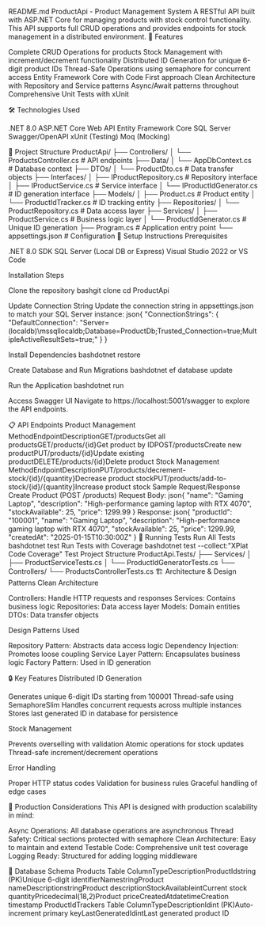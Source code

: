 README.md
ProductApi - Product Management System
A RESTful API built with ASP.NET Core for managing products with stock control functionality. This API supports full CRUD operations and provides endpoints for stock management in a distributed environment.
🚀 Features

Complete CRUD Operations for products
Stock Management with increment/decrement functionality
Distributed ID Generation for unique 6-digit product IDs
Thread-Safe Operations using semaphore for concurrent access
Entity Framework Core with Code First approach
Clean Architecture with Repository and Service patterns
Async/Await patterns throughout
Comprehensive Unit Tests with xUnit

🛠 Technologies Used

.NET 8.0
ASP.NET Core Web API
Entity Framework Core
SQL Server
Swagger/OpenAPI
xUnit (Testing)
Moq (Mocking)

📁 Project Structure
ProductApi/
├── Controllers/
│   └── ProductsController.cs          # API endpoints
├── Data/
│   └── AppDbContext.cs                # Database context
├── DTOs/
│   └── ProductDto.cs                  # Data transfer objects
├── Interfaces/
│   ├── IProductRepository.cs          # Repository interface
│   ├── IProductService.cs             # Service interface
│   └── IProductIdGenerator.cs         # ID generation interface
├── Models/
│   ├── Product.cs                     # Product entity
│   └── ProductIdTracker.cs            # ID tracking entity
├── Repositories/
│   └── ProductRepository.cs           # Data access layer
├── Services/
│   ├── ProductService.cs              # Business logic layer
│   └── ProductIdGenerator.cs          # Unique ID generation
├── Program.cs                         # Application entry point
└── appsettings.json                   # Configuration
🔧 Setup Instructions
Prerequisites

.NET 8.0 SDK
SQL Server (Local DB or Express)
Visual Studio 2022 or VS Code

Installation Steps

Clone the repository
bashgit clone <repository-url>
cd ProductApi

Update Connection String
Update the connection string in appsettings.json to match your SQL Server instance:
json{
  "ConnectionStrings": {
    "DefaultConnection": "Server=(localdb)\\mssqllocaldb;Database=ProductDb;Trusted_Connection=true;MultipleActiveResultSets=true;"
  }
}

Install Dependencies
bashdotnet restore

Create Database and Run Migrations
bashdotnet ef database update

Run the Application
bashdotnet run

Access Swagger UI
Navigate to https://localhost:5001/swagger to explore the API endpoints.

📋 API Endpoints
Product Management
MethodEndpointDescriptionGET/productsGet all productsGET/products/{id}Get product by IDPOST/productsCreate new productPUT/products/{id}Update existing productDELETE/products/{id}Delete product
Stock Management
MethodEndpointDescriptionPUT/products/decrement-stock/{id}/{quantity}Decrease product stockPUT/products/add-to-stock/{id}/{quantity}Increase product stock
Sample Request/Response
Create Product (POST /products)
Request Body:
json{
  "name": "Gaming Laptop",
  "description": "High-performance gaming laptop with RTX 4070",
  "stockAvailable": 25,
  "price": 1299.99
}
Response:
json{
  "productId": "100001",
  "name": "Gaming Laptop",
  "description": "High-performance gaming laptop with RTX 4070",
  "stockAvailable": 25,
  "price": 1299.99,
  "createdAt": "2025-01-15T10:30:00Z"
}
🧪 Running Tests
Run All Tests
bashdotnet test
Run Tests with Coverage
bashdotnet test --collect:"XPlat Code Coverage"
Test Project Structure
ProductApi.Tests/
├── Services/
│   ├── ProductServiceTests.cs
│   └── ProductIdGeneratorTests.cs
└── Controllers/
    └── ProductsControllerTests.cs
🏗 Architecture & Design Patterns
Clean Architecture

Controllers: Handle HTTP requests and responses
Services: Contains business logic
Repositories: Data access layer
Models: Domain entities
DTOs: Data transfer objects

Design Patterns Used

Repository Pattern: Abstracts data access logic
Dependency Injection: Promotes loose coupling
Service Layer Pattern: Encapsulates business logic
Factory Pattern: Used in ID generation

🔒 Key Features
Distributed ID Generation

Generates unique 6-digit IDs starting from 100001
Thread-safe using SemaphoreSlim
Handles concurrent requests across multiple instances
Stores last generated ID in database for persistence

Stock Management

Prevents overselling with validation
Atomic operations for stock updates
Thread-safe increment/decrement operations

Error Handling

Proper HTTP status codes
Validation for business rules
Graceful handling of edge cases

🚀 Production Considerations
This API is designed with production scalability in mind:

Async Operations: All database operations are asynchronous
Thread Safety: Critical sections protected with semaphore
Clean Architecture: Easy to maintain and extend
Testable Code: Comprehensive unit test coverage
Logging Ready: Structured for adding logging middleware

📝 Database Schema
Products Table
ColumnTypeDescriptionProductIdstring (PK)Unique 6-digit identifierNamestringProduct nameDescriptionstringProduct descriptionStockAvailableintCurrent stock quantityPricedecimal(18,2)Product priceCreatedAtdatetimeCreation timestamp
ProductIdTrackers Table
ColumnTypeDescriptionIdint (PK)Auto-increment primary keyLastGeneratedIdintLast generated product ID